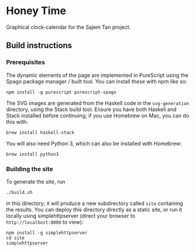 # Honey Time
Graphical clock-calendar for the Sajem Tan project.

## Build instructions

### Prerequisites

The dynamic elements of the page are implemented in PureScript using the Spago
package manager / built tool. You can install these with npm like so:
```
npm install -g purescript purescript-spago
```

The SVG images are generated from the Haskell code in the `svg-generation`
directory, using the Stack build tool. Ensure you have both Haskell and Stack
installed before continuing; if you use Homebrew on Mac, you can do this with:
```
brew install haskell-stack
```

You will also need Python 3, which can also be installed with Homebrew:
```
brew install python3
```

### Building the site

To generate the site, run
```
./build.sh
```
in this directory; it will produce a new subdirectory called `site` containing
the results. You can deploy this directory directly as a static site, or run it
locally using simplehttpserver (direct your browser to `http://localhost:8000`
to view):
```
npm install -g simplehttpserver
cd site
simplehttpserver
```
